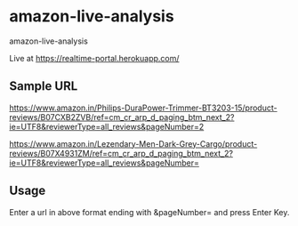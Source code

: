 # amazon-live-analysis
amazon-live-analysis

Live at https://realtime-portal.herokuapp.com/

## Sample URL

https://www.amazon.in/Philips-DuraPower-Trimmer-BT3203-15/product-reviews/B07CXB2ZVB/ref=cm_cr_arp_d_paging_btm_next_2?ie=UTF8&reviewerType=all_reviews&pageNumber=2

https://www.amazon.in/Lezendary-Men-Dark-Grey-Cargo/product-reviews/B07X4931ZM/ref=cm_cr_arp_d_paging_btm_next_2?ie=UTF8&reviewerType=all_reviews&pageNumber=


## Usage

Enter a url in above format ending with &pageNumber= and press Enter Key.
